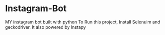# Instagram-Bot
MY instagram bot built with python
To Run this project, Install Selenuim and geckodriver. It also powered by Instapy
